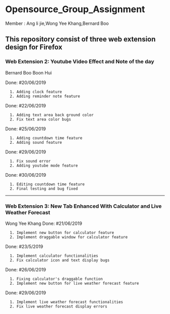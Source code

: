 # Opensource_Group_Assignment
Member : Ang li jie,Wong Yee Khang,Bernard Boo 

## This repository consist of three web extension design for Firefox

### Web Extension 2: Youtube Video Effect and Note of the day  

Bernard Boo Boon Hui

Done: #20/06/2019
      
      1. Adding clock feature
      2. Adding reminder note feature
      
Done: #22/06/2019

      1. Adding text area back ground color
      2. Fix text area color bugs
      
Done: #25/06/2019

      1. Adding countdown time feature
      2. Adding sound feature
      
Done: #29/06/2019

      1. Fix sound error
      2. Adding youtube mode feature
      
Done: #30/06/2019

      1. Editing countdown time feature
      2. Final testing and bug fixed
       
___________________________________________________________________________________________
    
### Web Extension 3: New Tab Enhanced With Calculator and Live Weather Forecast
Wong Yee Khang
Done: #21/06/2019
      
      1. Implement new button for calculator feature
      2. Implement draggable window for calculator feature
      
Done: #23/5/2019

      1. Implement calculator functionalities
      2. Fix calculator icon and text display bugs
      
Done: #26/06/2019

      1. Fixing calculator's draggable function
      2. Implement new button for live weather forecast feature
      
Done: #29/06/2019

      1. Implement live weather forecast functionalities
      2. Fix live weather forecast display errors
      
